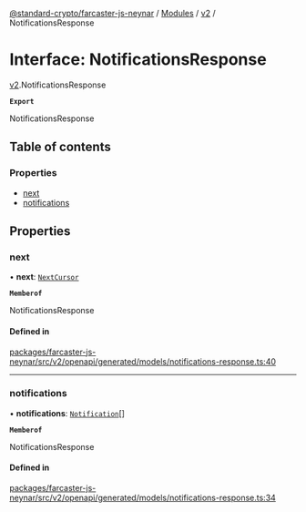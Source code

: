 [@standard-crypto/farcaster-js-neynar](../README.md) / [Modules](../modules.md) / [v2](../modules/v2.md) / NotificationsResponse

# Interface: NotificationsResponse

[v2](../modules/v2.md).NotificationsResponse

**`Export`**

NotificationsResponse

## Table of contents

### Properties

- [next](v2.NotificationsResponse.md#next)
- [notifications](v2.NotificationsResponse.md#notifications)

## Properties

### next

• **next**: [`NextCursor`](v2.NextCursor.md)

**`Memberof`**

NotificationsResponse

#### Defined in

[packages/farcaster-js-neynar/src/v2/openapi/generated/models/notifications-response.ts:40](https://github.com/standard-crypto/farcaster-js/blob/main/packages/farcaster-js-neynar/src/v2/openapi/generated/models/notifications-response.ts#L40)

___

### notifications

• **notifications**: [`Notification`](v2.Notification.md)[]

**`Memberof`**

NotificationsResponse

#### Defined in

[packages/farcaster-js-neynar/src/v2/openapi/generated/models/notifications-response.ts:34](https://github.com/standard-crypto/farcaster-js/blob/main/packages/farcaster-js-neynar/src/v2/openapi/generated/models/notifications-response.ts#L34)

